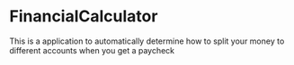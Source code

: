# FinancialCalculator


This is a application to automatically determine how to split your money to different accounts when you get a paycheck

